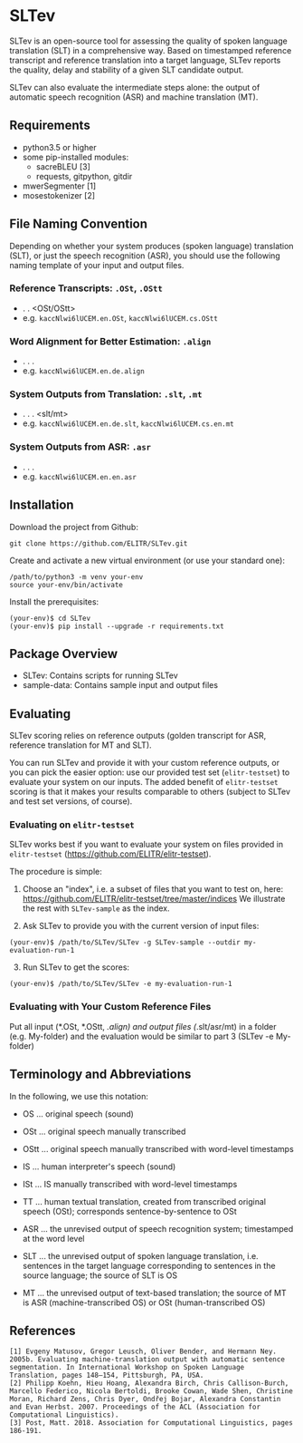 
# SLTev

SLTev is an open-source tool for assessing the quality of spoken language translation (SLT) in a comprehensive way. Based on timestamped reference transcript and reference translation into a target language, SLTev reports the quality, delay and stability of a given SLT candidate output.

SLTev can also evaluate the intermediate steps alone: the output of automatic speech recognition (ASR) and machine translation (MT).

## Requirements

- python3.5 or higher
- some pip-installed modules:
  - sacreBLEU [3]
  - requests, gitpython, gitdir
- mwerSegmenter [1]
- mosestokenizer [2]

## File Naming Convention

Depending on whether your system produces (spoken language) translation (SLT), or just the speech recognition (ASR), you should use the following naming template of your input and output files.

### Reference Transcripts: ``.OSt``, ``.OStt``
- <file-name> . <language> . <OSt/OStt>
- e.g. ``kaccNlwi6lUCEM.en.OSt``, ``kaccNlwi6lUCEM.cs.OStt``

### Word Alignment for Better Estimation: ``.align``
- <file-name> . <source-language> . <target-language> . <align>
- e.g. ``kaccNlwi6lUCEM.en.de.align``


### System Outputs from Translation: ``.slt``, ``.mt``
- <file-name> . <source-language> . <target-language> . <slt/mt>
- e.g. ``kaccNlwi6lUCEM.en.de.slt``, ``kaccNlwi6lUCEM.cs.en.mt``

### System Outputs from ASR: ``.asr``
- <file-name> . <source-language> . <source-language> . <asr>
- e.g. ``kaccNlwi6lUCEM.en.en.asr``

## Installation

Download the project from Github:
``` {r, engine='bash'} 
git clone https://github.com/ELITR/SLTev.git
```

Create and activate a new virtual environment (or use your standard one):
``` {r, engine='bash'} 
/path/to/python3 -m venv your-env
source your-env/bin/activate
```

Install the prerequisites:

``` {r, engine='bash'} 
(your-env)$ cd SLTev
(your-env)$ pip install --upgrade -r requirements.txt
```

## Package Overview

- SLTev: Contains scripts for running SLTev
- sample-data: Contains sample input and output files

## Evaluating

SLTev scoring relies on reference outputs (golden transcript for ASR, reference translation for MT and SLT).

You can run SLTev and provide it with your custom reference outputs, or you can pick the easier option: use our provided test set (``elitr-testset``) to evaluate your system on our inputs. The added benefit of ``elitr-testset`` scoring is that it makes your results comparable to others (subject to SLTev and test set versions, of course).

### Evaluating on ``elitr-testset``

SLTev works best if you want to evaluate your system on files provided in ``elitr-testset`` (https://github.com/ELITR/elitr-testset).

The procedure is simple:
1. Choose an "index", i.e. a subset of files that you want to test on, here: https://github.com/ELITR/elitr-testset/tree/master/indices
We illustrate the rest with ``SLTev-sample`` as the index.

2. Ask SLTev to provide you with the current version of input files:
```
(your-env)$ /path/to/SLTev/SLTev -g SLTev-sample --outdir my-evaluation-run-1
```

3. Run SLTev to get the scores:
```
(your-env)$ /path/to/SLTev/SLTev -e my-evaluation-run-1
```

### Evaluating with Your Custom Reference Files

Put all input (*.OSt, *.OStt, *.align) and output files (*.slt/asr/mt) in a folder (e.g. My-folder) and the evaluation would be similar to part 3 (SLTev -e My-folder)



## Terminology and Abbreviations

In the following, we use this notation:

* OS  ... original speech (sound)
* OSt ... original speech manually transcribed
* OStt ... original speech manually transcribed with word-level timestamps
* IS  ... human interpreter's speech (sound)
* ISt ... IS manually transcribed with word-level timestamps
* TT ... human textual translation, created from transcribed original speech (OSt); corresponds sentence-by-sentence to OSt

* ASR ... the unrevised output of speech recognition system; timestamped at the word level
* SLT ... the unrevised output of spoken language translation, i.e. sentences in the target language corresponding to sentences in the source language; the source of SLT is OS
* MT  ... the unrevised output of text-based translation; the source of MT is ASR (machine-transcribed OS) or OSt (human-transcribed OS)


## References
    [1] Evgeny Matusov, Gregor Leusch, Oliver Bender, and Hermann Ney. 2005b. Evaluating machine-translation output with automatic sentence segmentation. In International Workshop on Spoken Language Translation, pages 148–154, Pittsburgh, PA, USA.
    [2] Philipp Koehn, Hieu Hoang, Alexandra Birch, Chris Callison-Burch, Marcello Federico, Nicola Bertoldi, Brooke Cowan, Wade Shen, Christine Moran, Richard Zens, Chris Dyer, Ondřej Bojar, Alexandra Constantin and Evan Herbst. 2007. Proceedings of the ACL (Association for Computational Linguistics).
    [3] Post, Matt. 2018. Association for Computational Linguistics, pages 186-191. 
    

